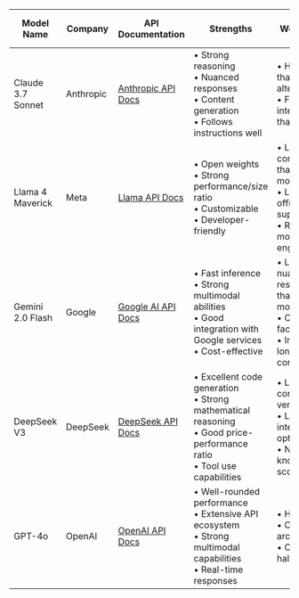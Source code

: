 | Model Name | Company | API Documentation | Strengths | Weaknesses | Latency | Input Cost ($/token) | Output Cost ($/token) | Context Window | Training Cut Off | Multilingual | Vision |
|------------|---------|------------------|-----------|------------|---------|---------------------|----------------------|----------------|-----------------|-------------|--------|
| Claude 3.7 Sonnet | Anthropic | [Anthropic API Docs](https://docs.anthropic.com/en/docs/) | • Strong reasoning<br>• Nuanced responses<br>• Content generation<br>• Follows instructions well | • Higher cost than some alternatives<br>• Fewer integrations than OpenAI | Medium | $0.000025 | $0.000075 | 200k | 10/31/2024 | Yes | Yes |
| Llama 4 Maverick | Meta | [Llama API Docs](https://llama.meta.com/docs/) | • Open weights<br>• Strong performance/size ratio<br>• Customizable<br>• Developer-friendly | • Less consistent than closed models<br>• Limited official support<br>• Requires more prompt engineering | Low | Variable (self-hosted) | Variable (self-hosted) | 128k | 06/30/2024 | Yes | Yes |
| Gemini 2.0 Flash | Google | [Google AI API Docs](https://ai.google.dev/docs) | • Fast inference<br>• Strong multimodal abilities<br>• Good integration with Google services<br>• Cost-effective | • Less nuanced responses than top models<br>• Occasional factual errors<br>• Inconsistent long-form content | Very Low | $0.000015 | $0.000045 | 1M | 06/15/2024 | Yes | Yes |
| DeepSeek V3 | DeepSeek | [DeepSeek API Docs](https://platform.deepseek.com/docs) | • Excellent code generation<br>• Strong mathematical reasoning<br>• Good price-performance ratio<br>• Tool use capabilities | • Less conversational versatility<br>• Limited integration options<br>• Narrower knowledge scope | Medium | $0.000020 | $0.000060 | 128k | 05/31/2024 | Yes | No |
| GPT-4o | OpenAI | [OpenAI API Docs](https://platform.openai.com/docs/api-reference) | • Well-rounded performance<br>• Extensive API ecosystem<br>• Strong multimodal capabilities<br>• Real-time responses | • Higher cost<br>• Closed architecture<br>• Occasional hallucinations | Low | $0.000030 | $0.000090 | 128k | 09/30/2024 | Yes | Yes |